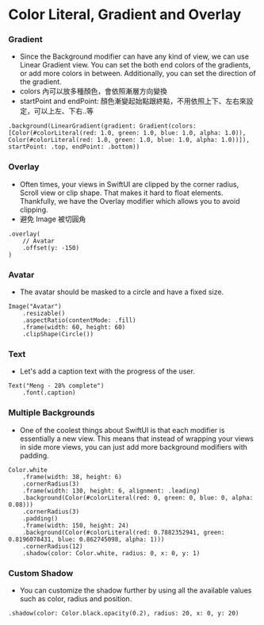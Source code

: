 # Color Literal, Gradient and Overlay

### Gradient
- Since the Background modifier can have any kind of view, we can use Linear Gradient view. You can set the both end colors of the gradients, or add more colors in between. Additionally, you can set the direction of the gradient.
- colors 內可以放多種顏色，會依照漸層方向變換
- startPoint and endPoint: 顏色漸變起始點跟終點，不用依照上下、左右來設定，可以上左、下右..等

```
.background(LinearGradient(gradient: Gradient(colors: [Color(#colorLiteral(red: 1.0, green: 1.0, blue: 1.0, alpha: 1.0)), Color(#colorLiteral(red: 1.0, green: 1.0, blue: 1.0, alpha: 1.0))]), startPoint: .top, endPoint: .bottom))
```

### Overlay
- Often times, your views in SwiftUI are clipped by the corner radius, Scroll view or clip shape. That makes it hard to float elements. Thankfully, we have the Overlay modifier which allows you to avoid clipping.
- 避免 Image 被切圓角

```
.overlay(
    // Avatar
    .offset(y: -150)
)
```

### Avatar
- The avatar should be masked to a circle and have a fixed size.

```
Image("Avatar")
    .resizable()
    .aspectRatio(contentMode: .fill)
    .frame(width: 60, height: 60)
    .clipShape(Circle())
```

### Text
- Let's add a caption text with the progress of the user.

```
Text("Meng - 28% complete")
    .font(.caption)
```

### Multiple Backgrounds
- One of the coolest things about SwiftUI is that each modifier is essentially a new view. This means that instead of wrapping your views in side more views, you can just add more background modifiers with padding.

```
Color.white
    .frame(width: 38, height: 6)
    .cornerRadius(3)
    .frame(width: 130, height: 6, alignment: .leading)
    .background(Color(#colorLiteral(red: 0, green: 0, blue: 0, alpha: 0.08)))
    .cornerRadius(3)
    .padding()
    .frame(width: 150, height: 24)
    .background(Color(#colorLiteral(red: 0.7882352941, green: 0.8196078431, blue: 0.862745098, alpha: 1)))
    .cornerRadius(12)
    .shadow(color: Color.white, radius: 0, x: 0, y: 1)
```

### Custom Shadow
- You can customize the shadow further by using all the available values such as color, radius and position.

```
.shadow(color: Color.black.opacity(0.2), radius: 20, x: 0, y: 20)
```
